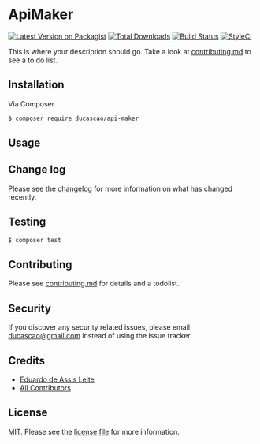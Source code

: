 # ApiMaker

[![Latest Version on Packagist][ico-version]][link-packagist]
[![Total Downloads][ico-downloads]][link-downloads]
[![Build Status][ico-travis]][link-travis]
[![StyleCI][ico-styleci]][link-styleci]

This is where your description should go. Take a look at [contributing.md](contributing.md) to see a to do list.

## Installation

Via Composer

``` bash
$ composer require ducascao/api-maker
```

## Usage

## Change log

Please see the [changelog](changelog.md) for more information on what has changed recently.

## Testing

``` bash
$ composer test
```

## Contributing

Please see [contributing.md](contributing.md) for details and a todolist.

## Security

If you discover any security related issues, please email ducascao@gmail.com instead of using the issue tracker.

## Credits

- [Eduardo de Assis Leite][link-author]
- [All Contributors][link-contributors]

## License

MIT. Please see the [license file](license.md) for more information.

[ico-version]: https://img.shields.io/packagist/v/ducascao/api-maker.svg?style=flat-square
[ico-downloads]: https://img.shields.io/packagist/dt/ducascao/api-maker.svg?style=flat-square
[ico-travis]: https://img.shields.io/travis/ducascao/api-maker/master.svg?style=flat-square
[ico-styleci]: https://styleci.io/repos/12345678/shield

[link-packagist]: https://packagist.org/packages/ducascao/api-maker
[link-downloads]: https://packagist.org/packages/ducascao/api-maker
[link-travis]: https://travis-ci.org/ducascao/api-maker
[link-styleci]: https://styleci.io/repos/12345678
[link-author]: https://github.com/ducascao
[link-contributors]: ../../contributors

